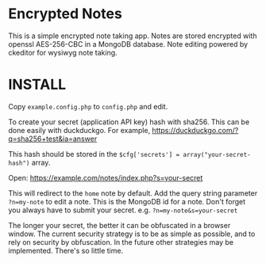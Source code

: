 Encrypted Notes
===============

This is a simple encrypted note taking app.
Notes are stored encrypted with openssl AES-256-CBC in a MongoDB database.
Note editing powered by ckeditor for wysiwyg note taking.

INSTALL
=======

Copy `example.config.php` to `config.php` and edit.

To create your secret (application API key) hash with sha256. This can be done easily
with duckduckgo. For example, https://duckduckgo.com/?q=sha256+test&ia=answer

This hash should be stored in the `$cfg['secrets'] = array("your-secret-hash")` array.

Open: https://example.com/notes/index.php?s=your-secret

This will redirect to the `home` note by default. Add the query string parameter
`?n=my-note` to edit a note. This is the MongoDB id for a note. Don't forget you
always have to submit your secret. e.g. `?n=my-note&s=your-secret`

The longer your secret, the better it can be obfuscated in a browser window. The current
security strategy is to be as simple as possible, and to rely on security by obfuscation. In
the future other strategies may be implemented. There's so little time.
